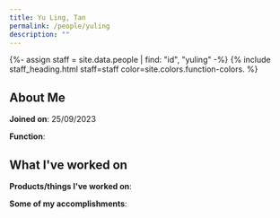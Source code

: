 ```yaml
---
title: Yu Ling, Tan
permalink: /people/yuling
description: ""
---
```


{%- assign staff = site.data.people | find: "id", "yuling" -%}
{% include staff_heading.html staff=staff color=site.colors.function-colors. %}

## About Me

**Joined on**: 25/09/2023

**Function**: 

## What I've worked on

**Products/things I've worked on**:


**Some of my accomplishments**:

